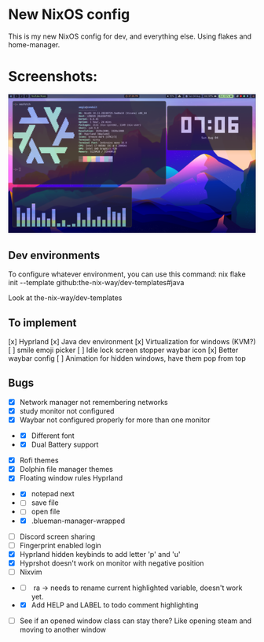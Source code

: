# New NixOS config 

This is my new NixOS config for dev, and everything else. Using flakes and home-manager.

# Screenshots:

![Screenshot](./media/screenshot.png)


## Dev environments
To configure whatever environment, you can use this command: 
nix flake init --template github:the-nix-way/dev-templates#java

Look at the-nix-way/dev-templates

## To implement
[x] Hyprland
[x] Java dev environment
[x] Virtualization for windows (KVM?)
[ ] smile emoji picker
[ ] Idle lock screen stopper waybar icon
[x] Better waybar config
[ ] Animation for hidden windows, have them pop from top

## Bugs

- [x] Network manager not remembering networks
- [x] study monitor not configured
- [x] Waybar not configured properly for more than one monitor
- - [x] Different font 
- - [x] Dual Battery support
- [x] Rofi themes
- [x] Dolphin file manager themes
- [x] Floating window rules Hyprland
- - [x] notepad next
- - [ ] save file
- - [ ] open file
- - [x] .blueman-manager-wrapped
- [ ] Discord screen sharing 
- [ ] Fingerprint enabled login 
- [x] Hyprland hidden keybinds to add letter 'p' and 'u'
- [x] Hyprshot doesn't work on monitor with negative position
- [ ]  Nixvim 
- - [ ] <Leader> ra -> needs to rename current highlighted variable, doesn't work yet.
- - [x] Add HELP and LABEL to todo comment highlighting 
- [ ] See if an opened window class can stay there? Like opening steam and moving to another window
